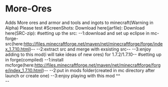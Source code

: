 # More-Ores
Adds More ores and armor and tools and ingots to minecraft(Warning in Alpha)
Please test
#ScreenShots:
Download here(jarfile): 
Download here(SRC-zip):
#setting up the src:
--1:download and set up eclipse in mc-forge-src(here:http://files.minecraftforge.net/maven/net/minecraftforge/forge/index_1.7.10.html)--
--2:extract src and merge with exsisting src--
--3:enjoy adding to this mod(i will take ideas of new ores) for 1.7.2/1.7.10--
#setting up in forge(compiled)
--1:install mcforge(here:http://files.minecraftforge.net/maven/net/minecraftforge/forge/index_1.7.10.html)--
--2:put in mods folder(created in mc directory after launch or create one)
--3:enjoy playing with this mod ^^                                                                   
                                --
